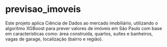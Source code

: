 # previsao_imoveis
Este projeto aplica Ciência de Dados ao mercado imobiliário, utilizando o algoritmo XGBoost para prever valores de imóveis em São Paulo com base em características como:  área construída, quartos, suítes e banheiros, vagas de garage, localização (bairro e região).
